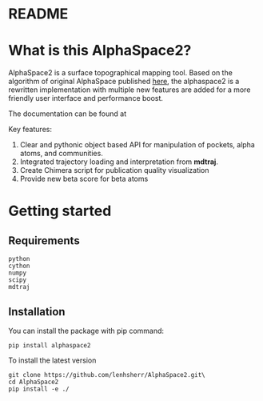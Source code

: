 # README

# What is this AlphaSpace2?
AlphaSpace2 is a surface topographical mapping tool.
Based on the algorithm of original AlphaSpace published
[here](http://pubs.acs.org/doi/abs/10.1021/acs.jcim.5b00103),
the alphaspace2 is a rewritten implementation with multiple new features
are added for a more friendly user interface and performance boost.

The documentation can be found at

Key features:
1. Clear and pythonic object based API for manipulation of pockets, alpha atoms, and communities. 
2. Integrated trajectory loading and interpretation from **mdtraj**.
3. Create Chimera script for publication quality visualization
4. Provide new beta score for beta atoms

# Getting started

## Requirements
```
python
cython
numpy
scipy
mdtraj
```

## Installation
You can install the package with pip command:

```
pip install alphaspace2
```

To install the latest version

```
git clone https://github.com/lenhsherr/AlphaSpace2.git\
cd AlphaSpace2
pip install -e ./
```

